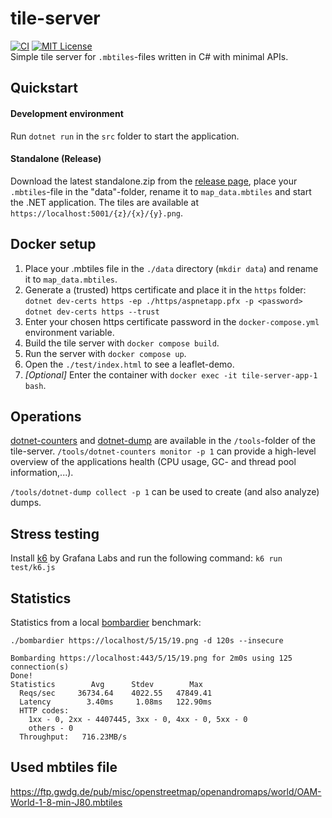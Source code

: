 # tile-server
[![CI](https://github.com/philipp-meier/tile-server/actions/workflows/dotnet.yml/badge.svg)](https://github.com/philipp-meier/tile-server/actions/workflows/dotnet.yml)
[![MIT License](https://img.shields.io/badge/license-MIT-green.svg)](https://github.com/philipp-meier/tile-server/blob/main/LICENSE)  
Simple tile server for `.mbtiles`-files written in C# with minimal APIs.

## Quickstart
#### Development environment
Run `dotnet run` in the `src` folder to start the application.

#### Standalone (Release)
Download the latest standalone.zip from the [release page](https://github.com/philipp-meier/tile-server/releases), place your `.mbtiles`-file in the "data"-folder, rename it to `map_data.mbtiles` and start the .NET application. The tiles are available at `https://localhost:5001/{z}/{x}/{y}.png`.

## Docker setup
1. Place your .mbtiles file in the `./data` directory (`mkdir data`) and rename it to `map_data.mbtiles`.
2. Generate a (trusted) https certificate and place it in the `https` folder:  
`dotnet dev-certs https -ep ./https/aspnetapp.pfx -p <password>`  
`dotnet dev-certs https --trust`  
3. Enter your chosen https certificate password in the `docker-compose.yml` environment variable.
4. Build the tile server with `docker compose build`.
5. Run the server with `docker compose up`.
6. Open the `./test/index.html` to see a leaflet-demo.
7. _[Optional]_ Enter the container with `docker exec -it tile-server-app-1 bash`.

## Operations
[dotnet-counters](https://learn.microsoft.com/en/dotnet/core/diagnostics/dotnet-counters) and [dotnet-dump](https://learn.microsoft.com/en/dotnet/core/diagnostics/dotnet-dump) are available in the `/tools`-folder of the tile-server. `/tools/dotnet-counters monitor -p 1` can provide a high-level overview of the applications health (CPU usage, GC- and thread pool information,...).

`/tools/dotnet-dump collect -p 1` can be used to create (and also analyze) dumps.

## Stress testing
Install [k6](https://k6.io/docs/get-started/installation/) by Grafana Labs and run the following command: `k6 run test/k6.js`

## Statistics
Statistics from a local [bombardier](https://github.com/codesenberg/bombardier) benchmark:
```
./bombardier https://localhost/5/15/19.png -d 120s --insecure

Bombarding https://localhost:443/5/15/19.png for 2m0s using 125 connection(s)
Done!
Statistics        Avg      Stdev        Max
  Reqs/sec     36734.64    4022.55   47849.41
  Latency        3.40ms     1.08ms   122.90ms
  HTTP codes:
    1xx - 0, 2xx - 4407445, 3xx - 0, 4xx - 0, 5xx - 0
    others - 0
  Throughput:   716.23MB/s
```

## Used mbtiles file
https://ftp.gwdg.de/pub/misc/openstreetmap/openandromaps/world/OAM-World-1-8-min-J80.mbtiles
